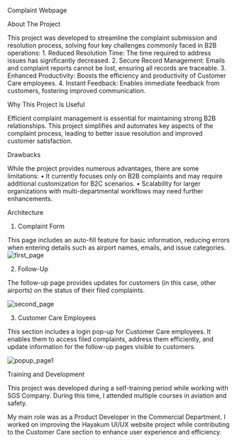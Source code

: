 Complaint Webpage

About The Project

This project was developed to streamline the complaint submission and resolution process, solving four key challenges commonly faced in B2B operations:
	1.	Reduced Resolution Time: The time required to address issues has significantly decreased.
	2.	Secure Record Management: Emails and complaint reports cannot be lost, ensuring all records are traceable.
	3.	Enhanced Productivity: Boosts the efficiency and productivity of Customer Care employees.
	4.	Instant Feedback: Enables immediate feedback from customers, fostering improved communication.



 Why This Project Is Useful

Efficient complaint management is essential for maintaining strong B2B relationships. This project simplifies and automates key aspects of the complaint process, leading to better issue resolution and improved customer satisfaction.




Drawbacks

While the project provides numerous advantages, there are some limitations:
	•	It currently focuses only on B2B complaints and may require additional customization for B2C scenarios.
	•	Scalability for larger organizations with multi-departmental workflows may need further enhancements.




 Architecture

1. Complaint Form

This page includes an auto-fill feature for basic information, reducing errors when entering details such as airport names, emails, and issue categories.
![first_page](https://github.com/user-attachments/assets/171ae9dd-7bba-43c2-b6e6-2bd30d749a34)




2. Follow-Up

The follow-up page provides updates for customers (in this case, other airports) on the status of their filed complaints.

![second_page](https://github.com/user-attachments/assets/6b91b72d-3f5b-4dbc-8147-b5d311303709)




3. Customer Care Employees

This section includes a login pop-up for Customer Care employees. It enables them to access filed complaints, address them efficiently, and update information for the follow-up pages visible to customers.

![popup_page1](https://github.com/user-attachments/assets/50711226-c689-44de-b96d-a3b77429343f)








Training and Development

This project was developed during a self-training period while working with SGS Company. During this time, I attended multiple courses in aviation and safety.

My main role was as a Product Developer in the Commercial Department. I worked on improving the Hayakum UI/UX website project while contributing to the Customer Care section to enhance user experience and efficiency.






